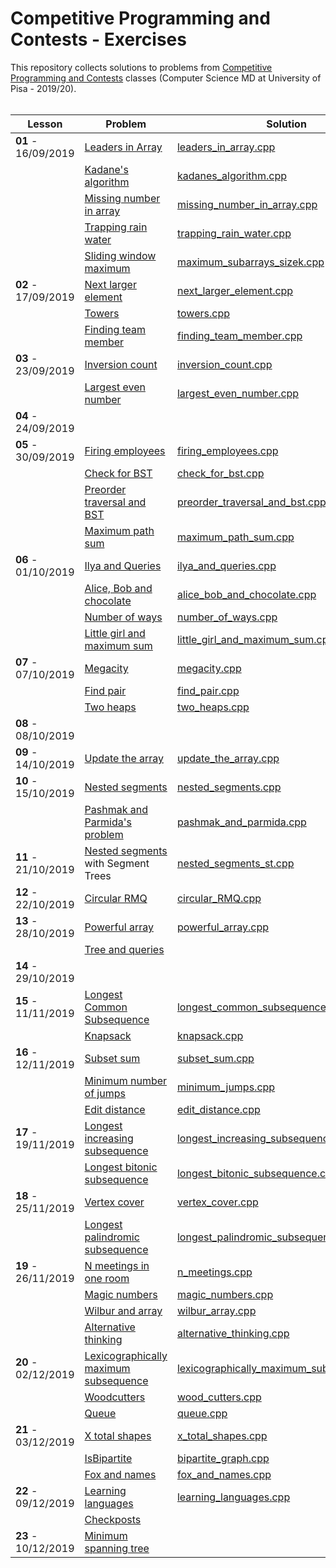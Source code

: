 # Competitive Programming and Contests - Exercises

This repository collects solutions to problems from [Competitive Programming and Contests](https://github.com/rossanoventurini/CompetitiveProgramming) classes (Computer Science MD at University of Pisa - 2019/20).
<br/><br/>

| Lesson | Problem | Solution |
| ------ | ------- | -------- |
| **01** - 16/09/2019 | [Leaders in Array](http://practice.geeksforgeeks.org/problems/leaders-in-an-array/0) | [leaders_in_array.cpp](https://github.com/lorenzovolpi/CPExercises/blob/master/source/lesson01/leaders_in_array/leaders_in_array.cpp) |
|        | [Kadane's algorithm](http://practice.geeksforgeeks.org/problems/kadanes-algorithm/0) | [kadanes_algorithm.cpp](http://practice.geeksforgeeks.org/problems/kadanes-algorithm/0) |
|        | [Missing number in array](http://practice.geeksforgeeks.org/problems/missing-number-in-array/0) | [missing_number_in_array.cpp](https://github.com/lorenzovolpi/CPExercises/blob/master/source/lesson01/missing_number_in_array/missing_number_in_array.cpp) |
|        | [Trapping rain water](http://practice.geeksforgeeks.org/problems/trapping-rain-water/0) | [trapping_rain_water.cpp](https://github.com/lorenzovolpi/CPExercises/blob/master/source/lesson01/trapping_rain_water/trapping_rain_water.cpp) |
|        | [Sliding window maximum](http://practice.geeksforgeeks.org/problems/maximum-of-all-subarrays-of-size-k/0) | [maximum_subarrays_sizek.cpp](https://github.com/lorenzovolpi/CPExercises/blob/master/source/lesson01/maximum_subarrays_sizek/maximum_subarrays_sizek.cpp) |
| **02** - 17/09/2019 | [Next larger element](http://practice.geeksforgeeks.org/problems/next-larger-element/0) | [next_larger_element.cpp](https://github.com/lorenzovolpi/CPExercises/blob/master/source/lesson02/next_larger_element/next_larger_element.cpp) |
|        | [Towers](http://codeforces.com/problemset/problem/37/A?locale=en) | [towers.cpp](https://github.com/lorenzovolpi/CPExercises/blob/master/source/lesson02/towers/towers.cpp) |
|        | [Finding team member](http://codeforces.com/problemset/problem/579/B?locale=en) | [finding_team_member.cpp](https://github.com/lorenzovolpi/CPExercises/blob/master/source/lesson02/finding_team_member/finding_team_member.cpp)
| **03** - 23/09/2019 | [Inversion count](http://www.spoj.com/problems/INVCNT/) | [inversion_count.cpp](https://github.com/lorenzovolpi/CPExercises/tree/master/source/lesson03/inversion_count/inversion_count.cpp) |
|        | [Largest even number](http://practice.geeksforgeeks.org/problems/largest-even-number/0) | [largest_even_number.cpp](https://github.com/lorenzovolpi/CPExercises/tree/master/source/lesson03/largest_even_number/largest_even_number.cpp) |
| **04** - 24/09/2019 |  |  |
| **05** - 30/09/2019 | [Firing employees](http://practice.geeksforgeeks.org/problems/firing-employees/0) | [firing_employees.cpp](https://github.com/lorenzovolpi/CPExercises/blob/master/source/lesson05/firing_employees/firing_employees.cpp) |
|        | [Check for BST](http://practice.geeksforgeeks.org/problems/check-for-bst/1) | [check_for_bst.cpp](https://github.com/lorenzovolpi/CPExercises/tree/master/source/lesson05/check_for_bst/check_for_bst.cpp) |
|        | [Preorder traversal and BST](http://practice.geeksforgeeks.org/problems/preorder-traversal-and-bst/0) | [preorder_traversal_and_bst.cpp](https://github.com/lorenzovolpi/CPExercises/tree/master/source/lesson05/preorder_traversal_and_bst/preorder_traversal_and_bst.cpp) |
|        | [Maximum path sum](http://practice.geeksforgeeks.org/problems/maximum-path-sum/1) | [maximum_path_sum.cpp](https://github.com/lorenzovolpi/CPExercises/blob/master/source/lesson05/maximum_path_sum/maximum_path_sum.cpp) |
| **06** - 01/10/2019| [Ilya and Queries](http://codeforces.com/problemset/problem/313/B?locale=en) | [ilya_and_queries.cpp](https://github.com/lorenzovolpi/CPExercises/blob/master/source/lesson06/ilya_and_queries/ilya_and_queries.cpp) |
|        | [Alice, Bob and chocolate](http://codeforces.com/problemset/problem/6/C?locale=en) | [alice_bob_and_chocolate.cpp](https://github.com/lorenzovolpi/CPExercises/blob/master/source/lesson06/alice_bob_and_chocolate/alice_bob_and_chocolate.cpp) |
|        | [Number of ways](http://codeforces.com/problemset/problem/466/C?locale=en) | [number_of_ways.cpp](https://github.com/lorenzovolpi/CPExercises/blob/master/source/lesson06/number_of_ways/number_of_ways.cpp) |
|        | [Little girl and maximum sum](http://codeforces.com/problemset/problem/276/C?locale=en) | [little_girl_and_maximum_sum.cpp](https://github.com/lorenzovolpi/CPExercises/blob/master/source/lesson06/little_girl_and_maximum_sum/little_girl_and_maximum_sum.cpp) |
| **07** - 07/10/2019 | [Megacity](http://codeforces.com/problemset/problem/424/B?locale=en) | [megacity.cpp](https://github.com/lorenzovolpi/CPExercises/blob/master/source/lesson07/megacity/megacity.cpp) |
|        | [Find pair](http://codeforces.com/problemset/problem/160/C?locale=en) | [find_pair.cpp](https://github.com/lorenzovolpi/CPExercises/blob/master/source/lesson07/find_pair/find_pair.cpp) |
|        | [Two heaps](http://codeforces.com/problemset/problem/353/B?locale=en) | [two_heaps.cpp](https://github.com/lorenzovolpi/CPExercises/blob/master/source/lesson07/two_heaps/two_heaps.cpp) |
| **08** - 08/10/2019 |  |  |
| **09** - 14/10/2019 | [Update the array](http://www.spoj.com/problems/UPDATEIT/) | [update_the_array.cpp](https://github.com/lorenzovolpi/CPExercises/blob/master/source/lesson09/update_the_array/update_the_array.cpp) |
| **10** - 15/10/2019 | [Nested segments](http://codeforces.com/problemset/problem/652/D?locale=en) | [nested_segments.cpp](https://github.com/lorenzovolpi/CPExercises/blob/master/source/lesson10/nested_segments/nested_segments.cpp) |
|        | [Pashmak and Parmida's problem](http://codeforces.com/problemset/problem/459/D?locale=en) | [pashmak_and_parmida.cpp](https://github.com/lorenzovolpi/CPExercises/blob/master/source/lesson10/pashmak_and_parmida/pashmak_and_parmida.cpp) |
| **11** - 21/10/2019 | [Nested segments](http://codeforces.com/problemset/problem/652/D?locale=en) <br/>with Segment Trees | [nested_segments_st.cpp](https://github.com/lorenzovolpi/CPExercises/blob/master/source/lesson11/nested_segments_st/nested_segments_st.cpp) |
| **12** - 22/10/2019 | [Circular RMQ](http://codeforces.com/problemset/problem/52/C) | [circular_RMQ.cpp](https://github.com/lorenzovolpi/CPExercises/blob/master/source/lesson12/circular_RMQ/circular_RMQ.cpp) |
| **13** - 28/10/2019 | [Powerful array](http://codeforces.com/contest/86/problem/D) | [powerful_array.cpp](https://github.com/lorenzovolpi/CPExercises/blob/master/source/lesson13/powerful_array/powerful_array.cpp) |
|        | [Tree and queries](http://codeforces.com/contest/375/problem/D) |  |
| **14** - 29/10/2019 |  |  |
| **15** - 11/11/2019 | [Longest Common Subsequence](https://practice.geeksforgeeks.org/problems/longest-common-subsequence/0) | [longest_common_subsequence.cpp](https://github.com/lorenzovolpi/CPExercises/blob/master/source/lesson15/longest_common_subsequnce/longest_common_subsequence.cpp) |
|        | [Knapsack](https://www.spoj.com/problems/KNAPSACK/) | [knapsack.cpp](https://github.com/lorenzovolpi/CPExercises/blob/master/source/lesson15/knapsack/knapsack.cpp) |
| **16** - 12/11/2019 | [Subset sum](https://practice.geeksforgeeks.org/problems/subset-sum-problem/0) | [subset_sum.cpp](https://github.com/lorenzovolpi/CPExercises/blob/master/source/lesson16/subset_sum/subset_sum.cpp) |
|        | [Minimum number of jumps](https://practice.geeksforgeeks.org/problems/minimum-number-of-jumps/0) | [minimum_jumps.cpp](https://github.com/lorenzovolpi/CPExercises/blob/master/source/lesson16/minimum_jumps/minimum_jumps.cpp) |
|        | [Edit distance](https://practice.geeksforgeeks.org/problems/edit-distance/0) | [edit_distance.cpp](https://github.com/lorenzovolpi/CPExercises/blob/master/source/lesson16/edit_distance/edit_distance.cpp) |
| **17** - 19/11/2019 | [Longest increasing subsequence](https://practice.geeksforgeeks.org/problems/longest-increasing-subsequence/0) | [longest_increasing_subsequence.cpp](https://github.com/lorenzovolpi/CPExercises/blob/master/source/lesson17/longest_increasing_subsequence/longest_increasing_subsequence.cpp) |
|        | [Longest bitonic subsequence](https://practice.geeksforgeeks.org/problems/longest-bitonic-subsequence/0) | [longest_bitonic_subsequence.cpp](https://github.com/lorenzovolpi/CPExercises/blob/master/source/lesson17/longest_bitonic_subsequence/longest_bitonic_subsequence.cpp) |
| **18** - 25/11/2019 | [Vertex cover](http://www.spoj.com/problems/PT07X/) | [vertex_cover.cpp](https://github.com/lorenzovolpi/CPExercises/blob/master/source/lesson18/vertex_cover/vertex_cover.cpp) |
|        | [Longest palindromic subsequence](https://practice.geeksforgeeks.org/problems/longest-palindromic-subsequence/0) | [longest_palindromic_subsequence.cpp](https://github.com/lorenzovolpi/CPExercises/blob/master/source/lesson18/longest_palindromic_subsequence/longest_palindromic_subsequence.cpp) | 
| **19** - 26/11/2019 | [N meetings in one room](http://practice.geeksforgeeks.org/problems/n-meetings-in-one-room/0) | [n_meetings.cpp](https://github.com/lorenzovolpi/CPExercises/blob/master/source/lesson19/n_meetings/n_meetings.cpp) |
|        | [Magic numbers](http://codeforces.com/problemset/problem/320/A?locale=en) | [magic_numbers.cpp](https://github.com/lorenzovolpi/CPExercises/blob/master/source/lesson19/magic_numbers/magic_numbers.cpp) |
|        | [Wilbur and array](http://codeforces.com/problemset/problem/596/B?locale=en) | [wilbur_array.cpp](https://github.com/lorenzovolpi/CPExercises/blob/master/source/lesson19/wilbur_array/wilbur_array.cpp) |
|        | [Alternative thinking](http://codeforces.com/problemset/problem/603/A?locale=en) | [alternative_thinking.cpp](https://github.com/lorenzovolpi/CPExercises/blob/master/source/lesson19/alternative_thinking/alternative_thinking.cpp) |
| **20** - 02/12/2019 | [Lexicographically maximum subsequence](http://codeforces.com/problemset/problem/196/A?locale=en) | [lexicographically_maximum_subsequence.cpp](https://github.com/lorenzovolpi/CPExercises/blob/master/source/lesson20/lexicographically_maximum_subsequence/lexicographically_maximum_subsequence.cpp) |
|        | [Woodcutters](http://codeforces.com/contest/545/problem/C?locale=en) | [wood_cutters.cpp](https://github.com/lorenzovolpi/CPExercises/blob/master/source/lesson20/wood_cutters/wood_cutters.cpp) |
|        | [Queue](http://codeforces.com/problemset/problem/141/C?locale=en) | [queue.cpp](https://github.com/lorenzovolpi/CPExercises/blob/master/source/lesson20/queue/queue.cpp)
| **21** - 03/12/2019 | [X total shapes](http://practice.geeksforgeeks.org/problems/x-total-shapes/0) | [x_total_shapes.cpp](https://github.com/lorenzovolpi/CPExercises/blob/master/source/lesson21/x_total_shapes/x_total_shapes.cpp) |
|        | [IsBipartite](http://practice.geeksforgeeks.org/problems/bipartite-graph/1) | [bipartite_graph.cpp](https://github.com/lorenzovolpi/CPExercises/blob/master/source/lesson21/bipartite_graph/bipartite_graph.cpp) |
|        | [Fox and names](http://codeforces.com/problemset/problem/510/C?locale=en) | [fox_and_names.cpp](https://github.com/lorenzovolpi/CPExercises/blob/master/source/lesson21/fox_and_names/fox_and_names.cpp) | 
| **22** - 09/12/2019 | [Learning languages](http://codeforces.com/problemset/problem/277/A?locale=en) | [learning_languages.cpp](https://github.com/lorenzovolpi/CPExercises/blob/master/source/lesson22/learning_languages/learning_languages.cpp) |
|        | [Checkposts](http://codeforces.com/problemset/problem/427/C?locale=en) |  |
| **23** - 10/12/2019 | [Minimum spanning tree](http://www.spoj.com/problems/MST/) |  |